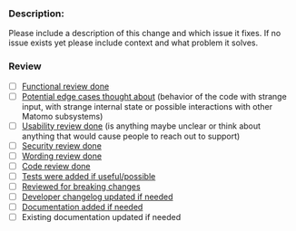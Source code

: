 ### Description:

Please include a description of this change and which issue it fixes. If no issue exists yet please include context and what problem it solves.

### Review

* [ ] [Functional review done](https://developer.matomo.org/guides/pull-request-reviews#functional-review-done)
* [ ] [Potential edge cases thought about](https://developer.matomo.org/guides/pull-request-reviews#potential-edge-cases-thought-about) (behavior of the code with strange input, with strange internal state or possible interactions with other Matomo subsystems)
* [ ] [Usability review done](https://developer.matomo.org/guides/pull-request-reviews#usability-review-done) (is anything maybe unclear or think about anything that would cause people to reach out to support)
* [ ] [Security review done](https://developer.matomo.org/guides/security-in-piwik#checklist)
* [ ] [Wording review done](https://developer.matomo.org/guides/pull-request-reviews#translations-wording-review-done)
* [ ] [Code review done](https://developer.matomo.org/guides/pull-request-reviews#code-review-done)
* [ ] [Tests were added if useful/possible](https://developer.matomo.org/guides/pull-request-reviews#tests-were-added-if-usefulpossible)
* [ ] [Reviewed for breaking changes](https://developer.matomo.org/guides/pull-request-reviews#reviewed-for-breaking-changes)
* [ ] [Developer changelog updated if needed](https://developer.matomo.org/guides/pull-request-reviews#developer-changelog-updated-if-needed)
* [ ] [Documentation added if needed](https://developer.matomo.org/guides/pull-request-reviews#documentation-added-if-needed)
* [ ] Existing documentation updated if needed
